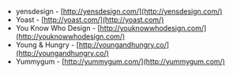  * yensdesign - [http://yensdesign.com/](http://yensdesign.com/)
 * Yoast - [http://yoast.com/](http://yoast.com/)
 * You Know Who Design - [http://youknowwhodesign.com/](http://youknowwhodesign.com/)
 * Young & Hungry - [http://youngandhungry.co/](http://youngandhungry.co/)
 * Yummygum - [http://yummygum.com/](http://yummygum.com/)